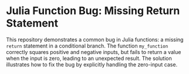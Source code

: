 # Julia Function Bug: Missing Return Statement

This repository demonstrates a common bug in Julia functions: a missing `return` statement in a conditional branch. The function `my_function` correctly squares positive and negative inputs, but fails to return a value when the input is zero, leading to an unexpected result. The solution illustrates how to fix the bug by explicitly handling the zero-input case.